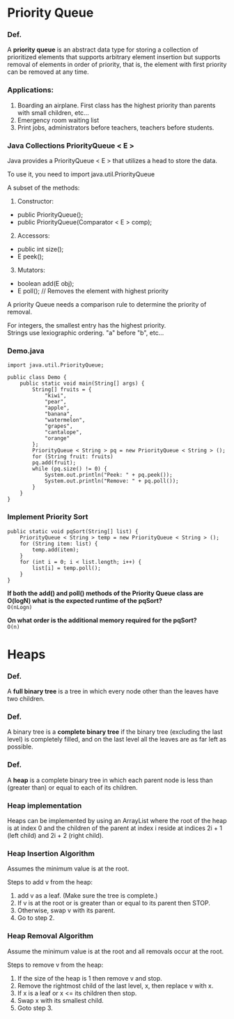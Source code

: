 # Priority Queue
### Def.                 
A **priority queue** is an abstract data type for storing a collection of prioritized elements that supports arbitrary element insertion but supports removal of elements in order of priority, that is, the element with first priority can be removed at any time.

### Applications:                               
1. Boarding an airplane. First class has the highest priority than parents with small children, etc...
2. Emergency room waiting list
3. Print jobs, administrators before teachers, teachers before students.

### Java Collections PriorityQueue < E >                                   
Java provides a PriorityQueue < E > that utilizes a head to store the data.

To use it, you need to import java.util.PriorityQueue

A subset of the methods:
1. Constructor:
* public PriorityQueue();
* public PriorityQueue(Comparator < E > comp);
2. Accessors:
* public int size();
* E peek();
3. Mutators:
* boolean add(E obj);
* E poll(); // Removes the element with highest priority

A priority Queue needs a comparison rule to determine the priority of removal.

For integers, the smallest entry has the highest priority.            
Strings use lexiographic ordering. "a" before "b", etc...

### Demo.java                                     
```
import java.util.PriorityQueue;

public class Demo {
	public static void main(String[] args) {
		String[] fruits = {
			"kiwi",
			"pear",
			"apple",
			"banana",
			"watermelon",
			"grapes",
			"cantalope",
			"orange"
		};
		PriorityQueue < String > pq = new PriorityQueue < String > ();
		for (String fruit: fruits)
		pq.add(fruit);
		while (pq.size() != 0) {
			System.out.println("Peek: " + pq.peek());
			System.out.println("Remove: " + pq.poll());
		}
	}
}
```

### Implement Priority Sort                           
```
public static void pqSort(String[] list) {
	PriorityQueue < String > temp = new PriorityQueue < String > ();
	for (String item: list) {
		temp.add(item);
	}
	for (int i = 0; i < list.length; i++) {
		list[i] = temp.poll();
	}
}
```

**If both the add() and poll() methods of the Priority Queue class are O(logN) what is the expected runtime of the pqSort?**             
`O(nLogn)`

**On what order is the additional memory required for the pqSort?**                
`O(n)`

# Heaps                         
### Def.                    
A **full binary tree** is a tree in which every node other than the leaves have two children.

### Def.                            
A binary tree is a **complete binary tree** if the binary tree (excluding the last level) is completely filled, and on the last level all the leaves are as far left as possible.

### Def.                    
A **heap** is a complete binary tree in which each parent node is less than (greater than) or equal to each of its children.

### Heap implementation                            
Heaps can be implemented by using an ArrayList where the root of the heap is at index 0 and the children of the parent at index i reside at indices 2i + 1 (left child) and 2i + 2 (right child).

### Heap Insertion Algorithm                       
Assumes the minimum value is at the root.

Steps to add v from the heap:
1. add v as a leaf. (Make sure the tree is complete.)
2. If v is at the root or is greater than or equal to its parent then STOP.
3. Otherwise, swap v with its parent.
4. Go to step 2.

### Heap Removal Algorithm
Assume the minimum value is at the root and all removals occur at the root.

Steps to remove v from the heap:
1. If the size of the heap is 1 then remove v and stop.
2. Remove the rightmost child of the last level, x, then replace v with x.
3. If x is a leaf or x <= its children then stop.
4. Swap x with its smallest child.
5. Goto step 3.
